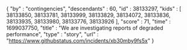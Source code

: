 {
  "by" : "contingencies",
  "descendants" : 60,
  "id" : 38133297,
  "kids" : [ 38133850, 38133781, 38133999, 38133829, 38134072, 38133836, 38133935, 38133980, 38133776, 38133926 ],
  "score" : 71,
  "time" : 1699037750,
  "title" : "We are investigating reports of degraded performance",
  "type" : "story",
  "url" : "https://www.githubstatus.com/incidents/xb30mby9fs5x"
}
